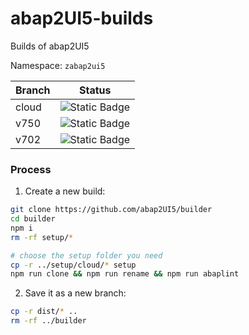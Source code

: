 # abap2UI5-builds

Builds of abap2UI5

Namespace: `zabap2ui5`


| Branch    | Status                | 
|-----------| ---------------------------| 
| cloud  | ![Static Badge](https://img.shields.io/badge/build-passed-green) |
| v750   | ![Static Badge](https://img.shields.io/badge/build-passed-green) |
| v702   | ![Static Badge](https://img.shields.io/badge/build-passed-green) |


### Process

1. Create a new build:
```sh
git clone https://github.com/abap2UI5/builder
cd builder
npm i
rm -rf setup/*

# choose the setup folder you need
cp -r ../setup/cloud/* setup
npm run clone && npm run rename && npm run abaplint
```

2. Save it as a new branch:

```sh
cp -r dist/* ..
rm -rf ../builder

```
